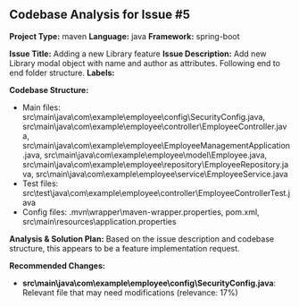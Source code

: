 
## Codebase Analysis for Issue #5

**Project Type:** maven
**Language:** java
**Framework:** spring-boot

**Issue Title:** Adding a new Library feature
**Issue Description:** Add new Library modal object with name and author as attributes.
Following end to end folder structure.
**Labels:** 

**Codebase Structure:**
- Main files: src\main\java\com\example\employee\config\SecurityConfig.java, src\main\java\com\example\employee\controller\EmployeeController.java, src\main\java\com\example\employee\EmployeeManagementApplication.java, src\main\java\com\example\employee\model\Employee.java, src\main\java\com\example\employee\repository\EmployeeRepository.java, src\main\java\com\example\employee\service\EmployeeService.java
- Test files: src\test\java\com\example\employee\controller\EmployeeControllerTest.java
- Config files: .mvn\wrapper\maven-wrapper.properties, pom.xml, src\main\resources\application.properties

**Analysis & Solution Plan:**
Based on the issue description and codebase structure, this appears to be a feature implementation request.

**Recommended Changes:**
- **src\main\java\com\example\employee\config\SecurityConfig.java**: Relevant file that may need modifications (relevance: 17%)
    